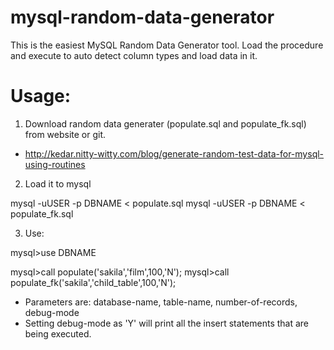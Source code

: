 # mysql-random-data-generator
This is the easiest MySQL Random Data Generator tool. Load the procedure and execute to auto detect column types and load data in it.


# Usage:

1) Download random data generater (populate.sql and populate_fk.sql) from website or git.
- http://kedar.nitty-witty.com/blog/generate-random-test-data-for-mysql-using-routines

2) Load it to mysql

mysql -uUSER -p DBNAME < populate.sql
mysql -uUSER -p DBNAME < populate_fk.sql

3) Use:

mysql>use DBNAME

mysql>call populate('sakila','film',100,'N');
mysql>call populate_fk('sakila','child_table',100,'N');

- Parameters are: database-name, table-name, number-of-records, debug-mode
- Setting debug-mode as 'Y' will print all the insert statements that are being executed.

